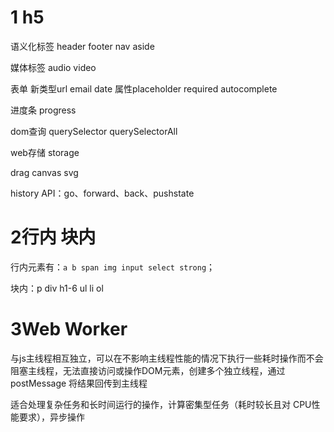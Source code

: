 # 1 h5

语义化标签 header footer nav aside

媒体标签 audio video

表单 新类型url email date 属性placeholder required autocomplete

进度条 progress 

dom查询 querySelector querySelectorAll

web存储 storage

drag canvas svg

history API：go、forward、back、pushstate

# 2行内 块内

行内元素有：`a b span img input select strong`；

块内：p div h1-6 ul li ol

# 3Web Worker

与js主线程相互独立，可以在不影响主线程性能的情况下执行一些耗时操作而不会阻塞主线程，无法直接访问或操作DOM元素，创建多个独立线程，通过 postMessage 将结果回传到主线程

适合处理复杂任务和长时间运行的操作，计算密集型任务（耗时较长且对 CPU性能要求），异步操作